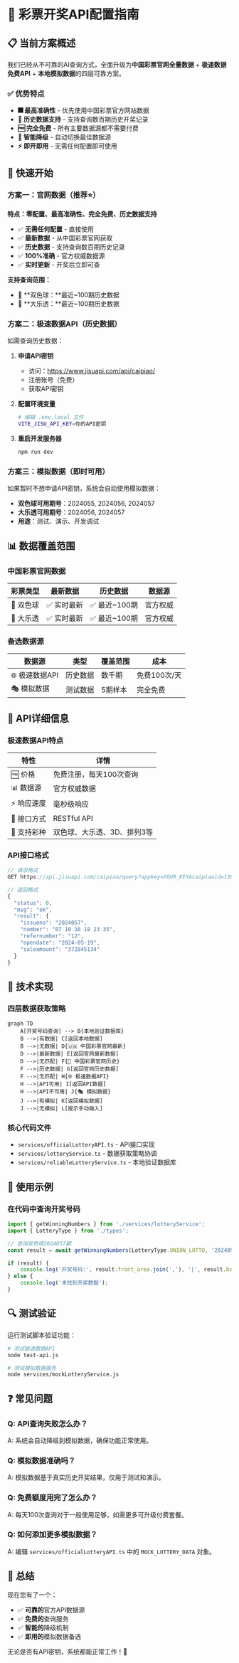 # 🎯 彩票开奖API配置指南

## 📋 当前方案概述

我们已经从不可靠的AI查询方式，全面升级为**中国彩票官网全量数据** + **极速数据免费API** + **本地模拟数据**的四层可靠方案。

### ✅ 优势特点

- **🎆 最高准确性** - 优先使用中国彩票官方网站数据
- **📅 历史数据支持** - 支持查询数百期历史开奖记录
- **🆓 完全免费** - 所有主要数据源都不需要付费
- **🔄 智能降级** - 自动切换最佳数据源
- **⚡ 即开即用** - 无需任何配置即可使用

## 🚀 快速开始

### 方案一：官网数据（推荐⭐）

**特点：零配置、最高准确性、完全免费、历史数据支持**

- ✅ **无需任何配置** - 直接使用
- ✅ **最新数据** - 从中国彩票官网获取
- ✅ **历史数据** - 支持查询数百期历史记录
- ✅ **100%准确** - 官方权威数据源
- ✅ **实时更新** - 开奖后立即可查

**支持查询范围：**
- 🔴 **双色球：**最近~100期历史数据
- 🔵 **大乐透：**最近~100期历史数据

### 方案二：极速数据API（历史数据）

如需查询历史数据：

1. **申请API密钥**
   - 访问：https://www.jisuapi.com/api/caipiao/
   - 注册账号（免费）
   - 获取API密钥

2. **配置环境变量**
   ```bash
   # 编辑 .env.local 文件
   VITE_JISU_API_KEY=你的API密钥
   ```

3. **重启开发服务器**
   ```bash
   npm run dev
   ```

### 方案三：模拟数据（即时可用）

如果暂时不想申请API密钥，系统会自动使用模拟数据：

- **双色球可用期号**：2024055, 2024056, 2024057
- **大乐透可用期号**：2024056, 2024057
- **用途**：测试、演示、开发调试

## 📊 数据覆盖范围

### 中国彩票官网数据

| 彩票类型 | 最新数据 | 历史数据 | 数据源 |
|----------|---------|---------|--------|
| 🔴 双色球 | ✅ 实时最新 | ✅ 最近~100期 | 官方权威 |
| 🔵 大乐透 | ✅ 实时最新 | ✅ 最近~100期 | 官方权威 |

### 备选数据源

| 数据源 | 类型 | 覆盖范围 | 成本 |
|---------|------|---------|------|
| 🌐 极速数据API | 历史数据 | 数千期 | 免费100次/天 |
| 🎭 模拟数据 | 测试数据 | 5期样本 | 完全免费 |

## 📖 API详细信息

### 极速数据API特点

| 特性 | 详情 |
|------|------|
| 🆓 价格 | 免费注册，每天100次查询 |
| 📊 数据源 | 官方权威数据 |
| ⚡ 响应速度 | 毫秒级响应 |
| 🔧 接口方式 | RESTful API |
| 📱 支持彩种 | 双色球、大乐透、3D、排列3等 |

### API接口格式

```javascript
// 请求格式
GET https://api.jisuapi.com/caipiao/query?appkey=YOUR_KEY&caipiaoid=13&issueno=2024057

// 返回格式
{
  "status": 0,
  "msg": "ok", 
  "result": {
    "issueno": "2024057",
    "number": "07 10 16 18 23 35",
    "refernumber": "12",
    "opendate": "2024-05-19",
    "saleamount": "372845134"
  }
}
```

## 🔧 技术实现

### 四层数据获取策略

```mermaid
graph TD
    A[开奖号码查询] --> B{本地验证数据库}
    B -->|有数据| C[返回本地数据]
    B -->|无数据| D{🇺🇳 中国彩票官网最新}
    D -->|最新数据| E[返回官网最新数据]
    D -->|无匹配| F{📅 中国彩票官网历史}
    F -->|历史数据| G[返回官网历史数据]
    F -->|无匹配| H{🌐 极速数据API}
    H -->|API可用| I[返回API数据]
    H -->|API不可用| J{🎭 模拟数据}
    J -->|有模拟| K[返回模拟数据]
    J -->|无模拟| L[提示手动输入]
```

### 核心代码文件

- `services/officialLotteryAPI.ts` - API接口实现
- `services/lotteryService.ts` - 数据获取策略协调
- `services/reliableLotteryService.ts` - 本地验证数据库

## 🎯 使用示例

### 在代码中查询开奖号码

```typescript
import { getWinningNumbers } from './services/lotteryService';
import { LotteryType } from './types';

// 查询双色球2024057期
const result = await getWinningNumbers(LotteryType.UNION_LOTTO, '2024057');

if (result) {
    console.log('开奖号码:', result.front_area.join(','), '|', result.back_area.join(','));
} else {
    console.log('未找到开奖数据');
}
```

## 🔍 测试验证

运行测试脚本验证功能：

```bash
# 测试极速数据API
node test-api.js

# 测试模拟数据服务
node services/mockLotteryService.js
```

## ❓ 常见问题

### Q: API查询失败怎么办？
A: 系统会自动降级到模拟数据，确保功能正常使用。

### Q: 模拟数据准确吗？
A: 模拟数据基于真实历史开奖结果，仅用于测试和演示。

### Q: 免费额度用完了怎么办？
A: 每天100次查询对于一般使用足够，如需更多可升级付费套餐。

### Q: 如何添加更多模拟数据？
A: 编辑 `services/officialLotteryAPI.ts` 中的 `MOCK_LOTTERY_DATA` 对象。

## 🎉 总结

现在您有了一个：
- ✅ **可靠的**官方API数据源
- ✅ **免费的**查询服务
- ✅ **智能的**降级机制
- ✅ **即用的**模拟数据备选

无论是否有API密钥，系统都能正常工作！🚀